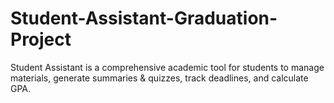 # Student-Assistant-Graduation-Project
Student Assistant is a comprehensive academic tool for students to manage materials, generate summaries &amp; quizzes, track deadlines, and calculate GPA.
